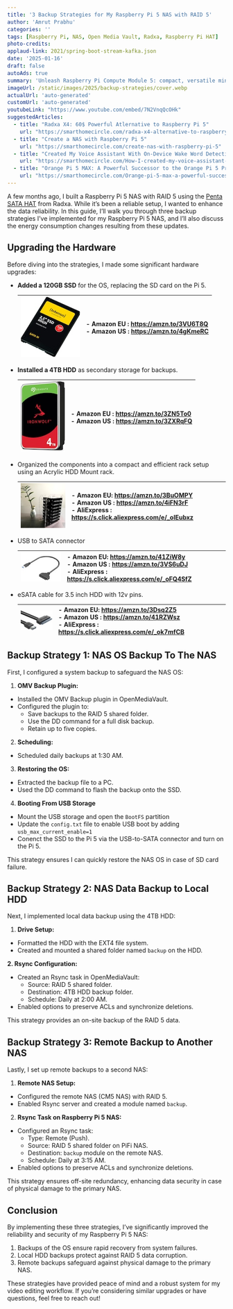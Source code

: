 ```yaml
---
title: '3 Backup Strategies for My Raspberry Pi 5 NAS with RAID 5'
author: 'Amrut Prabhu'
categories: ''
tags: [Raspberry Pi, NAS, Open Media Vault, Radxa, Raspberry Pi HAT]
photo-credits:
applaud-link: 2021/spring-boot-stream-kafka.json
date: '2025-01-16'
draft: false
autoAds: true
summary: 'Unleash Raspberry Pi Compute Module 5: compact, versatile mini-computer for high-speed storage, DIY NAS, and innovative projects.'
imageUrl: /static/images/2025/backup-strategies/cover.webp
actualUrl: 'auto-generated'
customUrl: 'auto-generated'
youtubeLink: "https://www.youtube.com/embed/7N2VnqQcOHk"
suggestedArticles:
  - title: "Radxa X4: 60$ Powerful Atlernative to Raspberry Pi 5"
    url: "https://smarthomecircle.com/radxa-x4-alternative-to-raspberry-pi-5"
  - title: "Create a NAS with Raspberry Pi 5"
    url: "https://smarthomecircle.com/create-nas-with-raspberry-pi-5"
  - title: "Created My Voice Assistant With On-Device Wake Word Detection On ESP32"
    url: "https://smarthomecircle.com/How-I-created-my-voice-assistant-with-on-device-wake-word-using-home-assistant"
  - title: "Orange Pi 5 MAX: A Powerful Successor to the Orange Pi 5 Pro"
    url: "https://smarthomecircle.com/Orange-pi-5-max-a-powerful-successor-to-orange-pi-5-pro"
---
```

<TOCInline toc={props.toc} asDisclosure />  

A few months ago, I built a Raspberry Pi 5 NAS with RAID 5 using the [Penta SATA HAT](https://s.click.aliexpress.com/e/_olCRd9p) from Radxa. While it’s been a reliable setup, I wanted to enhance the data reliability. In this guide, I’ll walk you through three backup strategies I’ve implemented for my Raspberry Pi 5 NAS, and I’ll also discuss the energy consumption changes resulting from these updates.

## Upgrading the Hardware

Before diving into the strategies, I made some significant hardware upgrades:

-   **Added a 120GB SSD** for the OS, replacing the SD card on the Pi 5.
    
    | ![Alt text](/static/images/2025/backup-strategies/ssd.jpg) | - Amazon EU : https://amzn.to/3VU6T8Q <br/>- Amazon US : https://amzn.to/4gKmeRC |
    |-----------------------------|---------------------------------------------------------|
    
-   **Installed a 4TB HDD** as secondary storage for backups.
    
    | ![HDD Drives](/static/images/2025/backup-strategies/hdd.jpg) | - Amazon EU : https://amzn.to/3ZN5To0 <br/>- Amazon US : https://amzn.to/3ZXRqFQ |
    |-----------------------------|---------------------------------------------------------|
    
-   Organized the components into a compact and efficient rack setup using an Acrylic HDD Mount rack.

    | ![Acrylic Rack](/static/images/2025/backup-strategies/case.jpg) | - Amazon EU: https://amzn.to/3BuOMPY <br/>- Amazon US :  https://amzn.to/4iFN3rF  <br/>- AliExpress : https://s.click.aliexpress.com/e/_olEubxz 
    |-----------------------------|---------------------------------------------------------|

-   USB to SATA connector

    | ![Acrylic Rack](/static/images/2025/backup-strategies/usb-sata.jpg) | - Amazon EU: https://amzn.to/41ZiW8y <br/>- Amazon US :  https://amzn.to/3VS6uDJ  <br/>- AliExpress : https://s.click.aliexpress.com/e/_oFQ4SfZ
    |-----------------------------|---------------------------------------------------------|

- eSATA cable for 3.5 inch HDD with 12v pins.

    | ![Acrylic Rack](/static/images/2025/backup-strategies/esata.jpg) | - Amazon EU: https://amzn.to/3Dsq2Z5 <br/>- Amazon US :  https://amzn.to/41RZWsz  <br/>- AliExpress : https://s.click.aliexpress.com/e/_ok7mfCB
    |-----------------------------|---------------------------------------------------------|

## Backup Strategy 1: NAS OS Backup To The NAS

First, I configured a system backup to safeguard the NAS OS:

1.  **OMV Backup Plugin:**

-   Installed the OMV Backup plugin in OpenMediaVault.
-   Configured the plugin to:
    -   Save backups to the RAID 5 shared folder.
    -   Use the DD command for a full disk backup.
    -   Retain up to five copies.

2. **Scheduling:**

-   Scheduled daily backups at 1:30 AM.

3. **Restoring the OS:**

-   Extracted the backup file to a PC.
-   Used the DD command to flash the backup onto the SSD.

4. **Booting From USB Storage**

-   Mount the USB storage and open the `BootFS` partition
-   Update the `config.txt` file to enable USB boot by adding `usb_max_current_enable=1`
-   Conenct the SSD to the Pi 5 via the USB-to-SATA connector and turn on the Pi 5.

This strategy ensures I can quickly restore the NAS OS in case of SD card failure.

## Backup Strategy 2: NAS Data Backup to Local HDD

Next, I implemented local data backup using the 4TB HDD:

1.  **Drive Setup:**

-   Formatted the HDD with the EXT4 file system.
-   Created and mounted a shared folder named `backup` on the HDD.

**2. Rsync Configuration:**

-   Created an Rsync task in OpenMediaVault:
    - Source: RAID 5 shared folder.
    - Destination: 4TB HDD backup folder.
    - Schedule: Daily at 2:00 AM.
-   Enabled options to preserve ACLs and synchronize deletions.

This strategy provides an on-site backup of the RAID 5 data.

## Backup Strategy 3: Remote Backup to Another NAS

Lastly, I set up remote backups to a second NAS:

1.  **Remote NAS Setup:**

-   Configured the remote NAS (CM5 NAS) with RAID 5.
-   Enabled Rsync server and created a module named `backup`.

2. **Rsync Task on Raspberry Pi 5 NAS:**

-   Configured an Rsync task:
    - Type: Remote (Push).
    - Source: RAID 5 shared folder on PiFi NAS.
    - Destination: `backup` module on the remote NAS.
    - Schedule: Daily at 3:15 AM.
-   Enabled options to preserve ACLs and synchronize deletions.

This strategy ensures off-site redundancy, enhancing data security in case of physical damage to the primary NAS.

## Conclusion

By implementing these three strategies, I’ve significantly improved the reliability and security of my Raspberry Pi 5 NAS:

1.  Backups of the OS ensure rapid recovery from system failures.
2.  Local HDD backups protect against RAID 5 data corruption.
3.  Remote backups safeguard against physical damage to the primary NAS.

These strategies have provided peace of mind and a robust system for my video editing workflow. If you’re considering similar upgrades or have questions, feel free to reach out!
